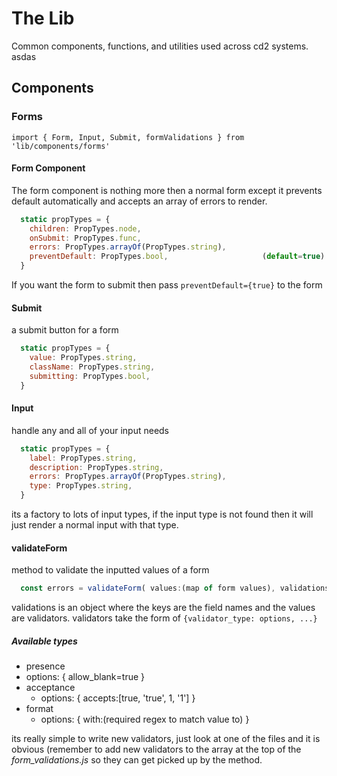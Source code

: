 # The Lib
Common components, functions, and utilities used across cd2 systems.
asdas
## Components

### Forms
`import { Form, Input, Submit, formValidations } from 'lib/components/forms'`

#### Form Component
The form component is nothing more then a normal form except it prevents default automatically and accepts an array of errors to render.
```javascript
  static propTypes = {
    children: PropTypes.node,
    onSubmit: PropTypes.func,
    errors: PropTypes.arrayOf(PropTypes.string),
    preventDefault: PropTypes.bool,                     (default=true)
  }
```
If you want the form to submit then pass `preventDefault={true}` to the form

#### Submit
a submit button for a form
```javascript
  static propTypes = {
    value: PropTypes.string,
    className: PropTypes.string,
    submitting: PropTypes.bool,
  }
```
#### Input
handle any and all of your input needs

```javascript
  static propTypes = {
    label: PropTypes.string,
    description: PropTypes.string,
    errors: PropTypes.arrayOf(PropTypes.string),
    type: PropTypes.string,
  }
```
its a factory to lots of input types, if the input type is not found then it will just render a normal input with that type.

#### validateForm
method to validate the inputted values of a form
```javascript
  const errors = validateForm( values:(map of form values), validations:(object) ) 
```

validations is an object where the keys are the field names and the values are validators.
validators take the form of `{validator_type: options, ...}`

##### Available types
- presence
 - options: { allow_blank=true }
- acceptance
  - options: { accepts:[true, 'true', 1, '1'] }
- format
  - options: { with:(required regex to match value to) }

its really simple to write new validators, just look at one of the files and it is obvious (remember to add new validators to the array at the top of the *form_validations.js* so they can get picked up by the method.
